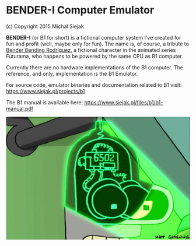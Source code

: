 # BENDER-I Computer Emulator

(c) Copyright 2015 Michał Siejak

**BENDER-I** (or B1 for short) is a fictional computer system I've created for fun and profit (well, maybe only for fun). The name is, of course, a tribute to [Bender Bending Rodríguez](http://en.wikipedia.org/wiki/Bender_(Futurama)), a fictional character in the animated series Futurama, who happens to be powered by the same CPU as B1 computer. 

Currently there are no hardware implementations of the B1 computer. The reference, and only, implementation is the B1 Emulator.

For source code, emulator binaries and documentation related to B1 visit: https://www.siejak.pl/projects/b1

The B1 manual is available here: https://www.siejak.pl/files/b1/b1-manual.pdf

![Bender](https://raw.githubusercontent.com/Nadrin/B1/master/doc/bender.jpg)

